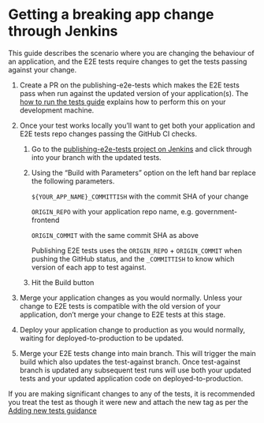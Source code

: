 # Getting a breaking app change through Jenkins

This guide describes the scenario where you are changing the behaviour of an
application, and the E2E tests require changes to get the tests passing
against your change.

1. Create a PR on the publishing-e2e-tests which makes the E2E tests pass when
   run against the updated version of your application(s). The
   [how to run the tests guide][how-to-run-tests] explains how to perform this
   on your development machine.

2. Once your test works locally you’ll want to get both your application and E2E
   tests repo changes passing the GitHub CI checks.

   1. Go to the [publishing-e2e-tests project on Jenkins][jenkins-job] and click
      through into your branch with the updated tests.

   2. Using the “Build with Parameters” option on the left hand bar replace the
      following parameters.

      `${YOUR_APP_NAME}_COMMITTISH` with the commit SHA of your change

      `ORIGIN_REPO` with your application repo name, e.g. government-frontend

      `ORIGIN_COMMIT` with the same commit SHA as above

      Publishing E2E tests uses the `ORIGIN_REPO` + `ORIGIN_COMMIT` when pushing
      the GitHub status, and the `_COMMITTISH` to know which version of each app
      to test against.

   3.  Hit the Build button

3. Merge your application changes as you would normally.  Unless your change to
   E2E tests is compatible with the old version of your application, don’t
   merge your change to E2E tests at this stage.

4. Deploy your application change to production as you would normally,
   waiting for deployed-to-production to be updated.

5. Merge your E2E tests change into main branch. This will trigger the
   main build which also updates the test-against branch.  Once test-against
   branch is updated any subsequent test runs will use both your updated tests
   and your updated application code on deployed-to-production.

If you are making significant changes to any of the tests, it is recommended you
treat the test as though it were new and attach the new tag as per the
[Adding new tests guidance][adding-new-tests-guidance]

[how-to-run-tests]: ./README.md#how-to-run-the-tests
[jenkins-job]: https://ci.integration.publishing.service.gov.uk/job/publishing-e2e-tests/
[adding-new-tests-guidance]: ./CONTRIBUTING.md#adding-new-tests

